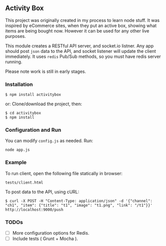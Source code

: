 ## Activity Box

This project was originally created in my process to learn node stuff.
It was inspired by eCommerce sites, when they put an active box, showing what items are being bought now. However it can be used for any other live purposes.

This module creates a RESTful API server, and socket.io listner. Any app should post `json` data to the API, and socket listener will update the client immediately.
It uses `redis` Pub/Sub methods, so you must have redis server running.

Please note work is still in early stages.

### Installation
```
$ npm install activitybox
```
or:
Clone/download the project, then:
```
$ cd activitybox
$ npm install
```

### Configuration and Run
You can modify `config.js` as needed.
Run:
```
node app.js
```

### Example
To run client, open the following file statically in browser:
```
tests/client.html
```
To post data to the API, using cURL:
```
$ curl -X POST -H "Content-Type: application/json" -d '{"channel": "ch1", "item": {"title": "t1", "image": "t1.png", "link": "/t1"}}' http://localhost:9000/push

```

### TODOs
- [ ] More configuration options for Redis.
- [ ] Include tests ( Grunt + Mocha ).
